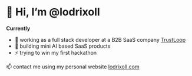 # 👋 Hi, I’m @lodrixoll

**Currently** 
- 👀 working as a full stack developer at a B2B SaaS company [TrustLoop](https://trustloop.co)
- 🌱 building mini AI based SaaS products
- ⚡ trying to win my first hackathon

📫 contact me using my personal website [lodrixoll.com](https://lodrixoll.com)
